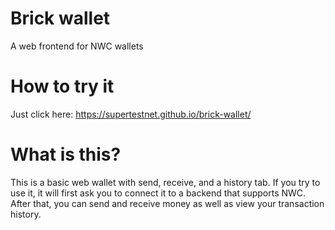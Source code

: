 # Brick wallet
A web frontend for NWC wallets

# How to try it
Just click here: https://supertestnet.github.io/brick-wallet/

# What is this?
This is a basic web wallet with send, receive, and a history tab. If you try to use it, it will first ask you to connect it to a backend that supports NWC. After that, you can send and receive money as well as view your transaction history.
